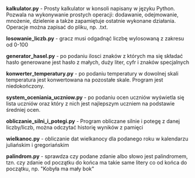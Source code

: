 <b>kalkulator.py</b> - Prosty kalkulator w konsoli napisany w języku Python. Pozwala na wykonywanie prostych operacji: dodawanie, odejmowanie, mnożenie, dzielenie a także zapamiętuje ostatnie wykonane działania. Operacje można zapisać do pliku, np. .txt.

<b>losowanie_liczb.py</b> - gracz musi odgadnąć liczbę wylosowaną z zakresu od 0-100

<b>generator_hasel.py</b> - po podaniu ilosci znaków z których ma się składać hasło generowane jest hasło z małych, duży liter, cyfr i znaków specjalnych

<b>konwerter_temperatury.py</b> - po podaniu temperatury w dowolnej skali temperatura jest konwertowana na pozostałe skale. Program jest niedokończony.

<b>system_oceniania_uczniow.py</b> -  po podaniu ocen uczniów wyświetla się lista uczniów oraz który z nich jest najlepszym uczniem na podstawie średniej ocen.

<b>obliczanie_silni_i_potegi.py</b> - Program obliczane silnie i potegę z danej liczby/liczb, można odczytać historię wyników z pamięci

<b>wielkanoc.py</b> - obliczanie dat wielkanocy dla podanego roku w kalendarzu juliańskim i gregoriańskim

<b>palindrom.py</b> - sprawdza czy podane zdanie albo słowo jest palindromem, tzn. czy zdanie od początku do końca ma takie same litery co od końca do początku, np. "Kobyła ma mały bok"
